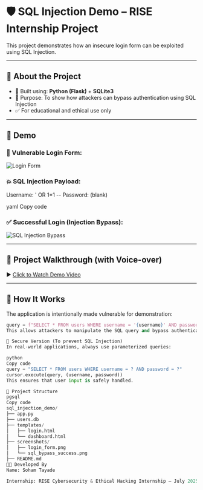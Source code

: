 # 🛡️ SQL Injection Demo – RISE Internship Project

This project demonstrates how an insecure login form can be exploited using SQL Injection.

---

## 🚀 About the Project

- 🔧 Built using: **Python (Flask)** + **SQLite3**
- 🎯 Purpose: To show how attackers can bypass authentication using SQL Injection
- ✅ For educational and ethical use only

---

## 🧪 Demo

### 🔐 Vulnerable Login Form:
![Login Form](screenshots/login_form.png)

### 💥 SQL Injection Payload:
Username: ' OR 1=1 --
Password: (blank)

yaml
Copy code

### ✅ Successful Login (Injection Bypass):
![SQL Injection Bypass](screenshots/sql_bypass_success.png)

---

## 🎥 Project Walkthrough (with Voice-over)

▶️ [Click to Watch Demo Video](https://drive.google.com/file/d/1nXOBfAxCDT5numdM8Z8ycsYAjl6GpyGD/view?usp=drive_link)

---

## 🧠 How It Works

The application is intentionally made vulnerable for demonstration:

```python
query = f"SELECT * FROM users WHERE username = '{username}' AND password = '{password}'"
This allows attackers to manipulate the SQL query and bypass authentication.

🔐 Secure Version (To prevent SQL Injection)
In real-world applications, always use parameterized queries:

python
Copy code
query = "SELECT * FROM users WHERE username = ? AND password = ?"
cursor.execute(query, (username, password))
This ensures that user input is safely handled.

📁 Project Structure
pgsql
Copy code
sql_injection_demo/
├── app.py
├── users.db
├── templates/
│   ├── login.html
│   └── dashboard.html
├── screenshots/
│   ├── login_form.png
│   └── sql_bypass_success.png
├── README.md
👨‍💻 Developed By
Name: Soham Tayade

Internship: RISE Cybersecurity & Ethical Hacking Internship – July 2025
